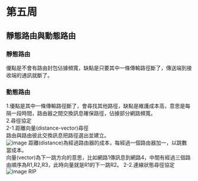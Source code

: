 # 第五周
##  靜態路由與動態路由
### 靜態路由
優點是不會有路由封包佔據頻寬，缺點是只要其中一條傳輸路徑斷了，傳送端到接收端的通訊就斷了。    
### 動態路由
1.優點是其中一條傳輸路徑斷了，會尋找其他路徑，缺點是維護成本高，意思是每隔一段時間，路由器之間交換訊息確保路徑，佔據部分網路頻寬。   
2.尋徑協定    
2-1.距離向量(distance-vector)尋徑    
路由與路由彼此交換訊息把路徑選出並建立。  
![image]()
距離(distance)為經過路由器的成本，每經過一個路由器加一，以跳數當成本。    
向量(vector)為下一跳方向的意思，比如網路1傳訊息到網路4，中間有經過三個路由順序為R1,R2,R3，此時向量就是R1的下一跳R2。
2-2.連線狀態尋徑協定
![image]()
RIP


